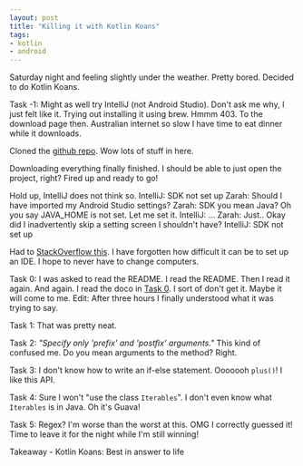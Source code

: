 ```yaml
---
layout: post
title: "Killing it with Kotlin Koans"
tags:
- kotlin
- android
---
```

Saturday night and feeling slightly under the weather. Pretty bored. Decided to do Kotlin Koans.

Task -1:
Might as well try IntelliJ (not Android Studio). Don't ask me why, I just felt like it. Trying out installing it using brew. Hmmm 403. To the download page then. Australian internet so slow I have time to eat dinner while it downloads.

Cloned the [github repo](https://github.com/Kotlin/kotlin-koans). Wow lots of stuff in here.

Downloading everything finally finished. I should be able to just open the project, right? Fired up and ready to go!

Hold up, IntelliJ does not think so.
IntelliJ: SDK not set up
Zarah: Should I have imported my Android Studio settings?
Zarah: SDK you mean Java? Oh you say JAVA_HOME is not set. Let me set it.
IntelliJ: ...
Zarah: Just.. Okay did I inadvertently skip a setting screen I shouldn't have?
IntelliJ: SDK not set up

Had to [StackOverflow this](https://stackoverflow.com/a/32998437). I have forgotten how difficult it can be to set up an IDE. I hope to never have to change computers.

Task 0:
I was asked to read the README. I read the README. Then I read it again. And again. I read the doco in [Task 0](https://github.com/Kotlin/kotlin-koans/tree/master/src/i_introduction/_0_Hello_World). I sort of don't get it. Maybe it will come to me. Edit: After three hours I finally understood what it was trying to say.

Task 1:
That was pretty neat.

Task 2:
_"Specify only 'prefix' and 'postfix' arguments."_ This kind of confused me. Do you mean arguments to the method? Right.

Task 3:
I don't know how to write an if-else statement. Ooooooh `plus()`! I like this API.

Task 4:
Sure I won't "use the class `Iterables`". I don't even know what `Iterables` is in Java. Oh it's Guava!

Task 5:
Regex? I'm worse than the worst at this. OMG I correctly guessed it! Time to leave it for the night while I'm still winning!

Takeaway - Kotlin Koans: Best in answer to life